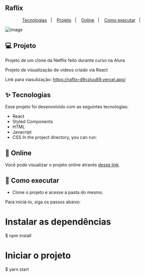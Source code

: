 ## Raflix

<p align="center">
  <a href="#-tecnologias">Tecnologias</a>&nbsp;&nbsp;&nbsp;|&nbsp;&nbsp;&nbsp;
  <a href="#-projeto">Projeto</a>&nbsp;&nbsp;&nbsp;|&nbsp;&nbsp;&nbsp;
  <a href="#-online">Online</a>&nbsp;&nbsp;&nbsp;|&nbsp;&nbsp;&nbsp;
  <a href="#-como-executar">Como executar</a>&nbsp;&nbsp;&nbsp;|&nbsp;&nbsp;&nbsp;

</p>

![image](https://user-images.githubusercontent.com/42773401/181855340-50980750-cbe3-4dae-9e66-0b9f4a21b0a2.png)


## 💻 Projeto

Projeto de um clone da Netflix feito durante curso na Alura

Projeto de visualização de vídeos criado via React

Link para viasulização: https://raflix-d9vzluu89.vercel.app/


## ✨ Tecnologias

Esse projeto foi desenvolvido com as seguintes tecnologias:

- React
- Styled Components
- HTML
- Javacript
- CSS
In the project directory, you can run:


## 🔖 Online

Você pode visualizar o projeto online através [desse link](https://raflix-puce.vercel.app/).

## 🚀 Como executar

- Clone o projeto e acesse a pasta do mesmo.
 
Para iniciá-lo, siga os passos abaixo:
# Instalar as dependências
$ npm install

# Iniciar o projeto
$ yarn start

